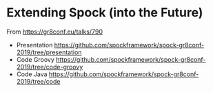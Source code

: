 # Extending Spock (into the Future)
 
From https://gr8conf.eu/talks/790

* Presentation https://github.com/spockframework/spock-gr8conf-2019/tree/presentation
* Code Groovy https://github.com/spockframework/spock-gr8conf-2019/tree/code-groovy
* Code Java https://github.com/spockframework/spock-gr8conf-2019/tree/code

